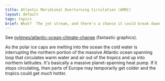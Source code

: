 ```yaml
---
title: Atlantic Meridional Overturning Circulation (AMOC)
layout: default
tags: topics
brief: What?  The jet stream, and there's a chance it could break down.
---
```


See [nytimes/atlantic-ocean-climate-change][] (fantastic graphics).

As the polar ice caps are melting into the ocean the cold water is
interrupting the northern portion of the massive Atlantic ocean
spanning loop that circulates warm water and air out of the tropics
and up into northern latitudes.  It's basically a massive
planet-spanning heat pump.  If it stops circulating, then parts of
Europe may temporarily get colder and the tropics could get *much*
hotter.

[nytimes/atlantic-ocean-climate-change]: https://www.nytimes.com/interactive/2021/03/02/climate/atlantic-ocean-climate-change.html
